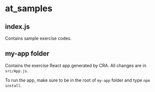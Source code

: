# at_samples

## index.js
Contains sample exercise codes.

## my-app folder
Contains the exercise React app generated by CRA. All changes are in `src/App.js`.

To run the app, make sure to be in the root of `my-app` folder and type `npm install`.

